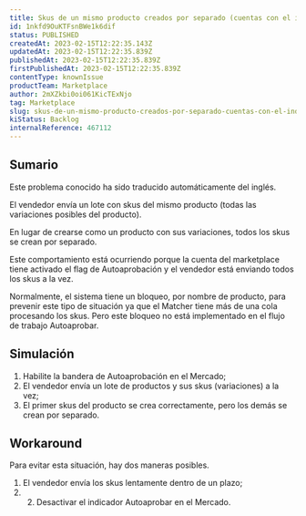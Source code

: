 ```yaml
---
title: Skus de un mismo producto creados por separado (cuentas con el indicador Autoaprobar activado)
id: 1nkfd9OuKTFsnBWe1k6dif
status: PUBLISHED
createdAt: 2023-02-15T12:22:35.143Z
updatedAt: 2023-02-15T12:22:35.839Z
publishedAt: 2023-02-15T12:22:35.839Z
firstPublishedAt: 2023-02-15T12:22:35.839Z
contentType: knownIssue
productTeam: Marketplace
author: 2mXZkbi0oi061KicTExNjo
tag: Marketplace
slug: skus-de-un-mismo-producto-creados-por-separado-cuentas-con-el-indicador-autoaprobar-activado
kiStatus: Backlog
internalReference: 467112
---
```


## Sumario

<div class="alert alert-info">
  <p>Este problema conocido ha sido traducido automáticamente del inglés.</p>
</div>


El vendedor envía un lote con skus del mismo producto (todas las variaciones posibles del producto).

En lugar de crearse como un producto con sus variaciones, todos los skus se crean por separado.

Este comportamiento está ocurriendo porque la cuenta del marketplace tiene activado el flag de Autoaprobación y el vendedor está enviando todos los skus a la vez.

Normalmente, el sistema tiene un bloqueo, por nombre de producto, para prevenir este tipo de situación ya que el Matcher tiene más de una cola procesando los skus. Pero este bloqueo no está implementado en el flujo de trabajo Autoaprobar.


##

## Simulación


1. Habilite la bandera de Autoaprobación en el Mercado;
2. El vendedor envía un lote de productos y sus skus (variaciones) a la vez;
3. El primer skus del producto se crea correctamente, pero los demás se crean por separado.



## Workaround


Para evitar esta situación, hay dos maneras posibles.

1. El vendedor envía los skus lentamente dentro de un plazo;
2. 2. Desactivar el indicador Autoaprobar en el Mercado.





